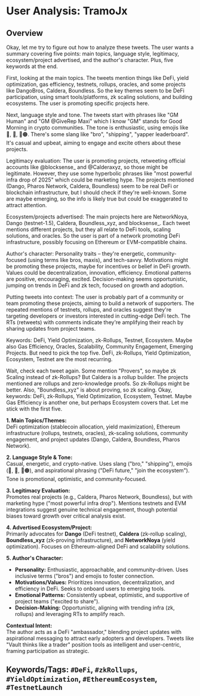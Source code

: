 # User Analysis: TramoJx

## Overview

<think>
Okay, let me try to figure out how to analyze these tweets. The user wants a summary covering five points: main topics, language style, legitimacy, ecosystem/project advertised, and the author's character. Plus, five keywords at the end.

First, looking at the main topics. The tweets mention things like DeFi, yield optimization, gas efficiency, testnets, rollups, oracles, and some projects like DangoBros, Caldera, Boundless. So the key themes seem to be DeFi participation, using smart tools/platforms, zk scaling solutions, and building ecosystems. The user is promoting specific projects here.

Next, language style and tone. The tweets start with phrases like "GM Human" and "GM @GiveRep Maxi" which I know "GM" stands for Good Morning in crypto communities. The tone is enthusiastic, using emojis like 🙌, 👀, 🌋🟠. There's some slang like "bro", "shipping", "yapper leaderboard". It's casual and upbeat, aiming to engage and excite others about these projects.

Legitimacy evaluation: The user is promoting projects, retweeting official accounts like @blocksense_ and @Calderaxyz, so those might be legitimate. However, they use some hyperbolic phrases like "most powerful infra drop of 2025" which could be marketing hype. The projects mentioned (Dango, Pharos Network, Caldera, Boundless) seem to be real DeFi or blockchain infrastructure, but I should check if they're well-known. Some are maybe emerging, so the info is likely true but could be exaggerated to attract attention.

Ecosystem/projects advertised: The main projects here are NetworkNoya, Dango (testnet-1.5), Caldera, Boundless_xyz, and blocksense_. Each tweet mentions different projects, but they all relate to DeFi tools, scaling solutions, and oracles. So the user is part of a network promoting DeFi infrastructure, possibly focusing on Ethereum or EVM-compatible chains.

Author's character: Personality traits – they're energetic, community-focused (using terms like bros, maxis), and tech-savvy. Motivations might be promoting these projects, maybe for incentives or belief in DeFi growth. Values could be decentralization, innovation, efficiency. Emotional patterns are positive, encouraging, excited. Decision-making seems opportunistic, jumping on trends in DeFi and zk tech, focused on growth and adoption.

Putting tweets into context: The user is probably part of a community or team promoting these projects, aiming to build a network of supporters. The repeated mentions of testnets, rollups, and oracles suggest they're targeting developers or investors interested in cutting-edge DeFi tech. The RTs (retweets) with comments indicate they're amplifying their reach by sharing updates from project teams.

Keywords: DeFi, Yield Optimization, zk-Rollups, Testnet, Ecosystem. Maybe also Gas Efficiency, Oracles, Scalability, Community Engagement, Emerging Projects. But need to pick the top five. DeFi, zk-Rollups, Yield Optimization, Ecosystem, Testnet are the most recurring.

Wait, check each tweet again. Some mention "Provers", so maybe zk Scaling instead of zk-Rollups? But Caldera is a rollup builder. The projects mentioned are rollups and zero-knowledge proofs. So zk-Rollups might be better. Also, "Boundless_xyz" is about proving, so zk scaling. Okay, keywords: DeFi, zk-Rollups, Yield Optimization, Ecosystem, Testnet. Maybe Gas Efficiency is another one, but perhaps Ecosystem covers that. Let me stick with the first five.
</think>

**1. Main Topics/Themes:**  
DeFi optimization (stablecoin allocation, yield maximization), Ethereum infrastructure (rollups, testnets, oracles), zk-scaling solutions, community engagement, and project updates (Dango, Caldera, Boundless, Pharos Network).  

**2. Language Style & Tone:**  
Casual, energetic, and crypto-native. Uses slang ("bro," "shipping"), emojis (🙌, 👀, 🌋🟠), and aspirational phrasing ("DeFi future," "join the ecosystem"). Tone is promotional, optimistic, and community-focused.  

**3. Legitimacy Evaluation:**  
Promotes real projects (e.g., Caldera, Pharos Network, Boundless), but with marketing hype ("most powerful infra drop"). Mentions testnets and EVM integrations suggest genuine technical engagement, though potential biases toward growth over critical analysis exist.  

**4. Advertised Ecosystem/Project:**  
Primarily advocates for **Dango** (DeFi testnet), **Caldera** (zk-rollup scaling), **Boundless_xyz** (zk-proving infrastructure), and **NetworkNoya** (yield optimization). Focuses on Ethereum-aligned DeFi and scalability solutions.  

**5. Author's Character:**  
- **Personality:** Enthusiastic, approachable, and community-driven. Uses inclusive terms ("bros") and emojis to foster connection.  
- **Motivations/Values:** Prioritizes innovation, decentralization, and efficiency in DeFi. Seeks to onboard users to emerging tools.  
- **Emotional Patterns:** Consistently upbeat, optimistic, and supportive of project teams ("excited to share").  
- **Decision-Making:** Opportunistic, aligning with trending infra (zk, rollups) and leveraging RTs to amplify reach.  

**Contextual Intent:**  
The author acts as a DeFi "ambassador," blending project updates with aspirational messaging to attract early adopters and developers. Tweets like "Vault thinks like a trader" position tools as intelligent and user-centric, framing participation as strategic.  

**Keywords/Tags:** `#DeFi`, `#zkRollups`, `#YieldOptimization`, `#EthereumEcosystem`, `#TestnetLaunch`
---
